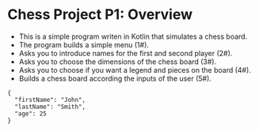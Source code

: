 # Chess Project P1: Overview
* This is a simple program writen in Kotlin that simulates a chess board.
* The program builds a simple menu (1#).
* Asks you to introduce names for the first and second player (2#).
* Asks you to choose the dimensions of the chess board (3#).
* Asks you to choose if you want a legend and pieces on the board (4#).
* Builds a chess board according the inputs of the user (5#).
```
{
  "firstName": "John",
  "lastName": "Smith",
  "age": 25
}
```
